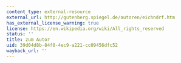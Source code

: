 ```yaml
---
content_type: external-resource
external_url: http://gutenberg.spiegel.de/autoren/eichndrf.htm
has_external_license_warning: true
license: https://en.wikipedia.org/wiki/All_rights_reserved
status: ''
title: zum Autor
uid: 39d04d8b-84f0-4ec9-a221-cc09456dfc52
wayback_url: ''
---
```

